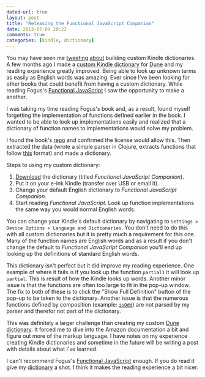 ```yaml
---
dated-url: true
layout: post
title: "Releasing the Functional JavaScript Companion"
date: 2013-07-09 20:22
comments: true
categories: [kindle, dictionary]
---
```


You may have seen me [tweeting](https://twitter.com/jakemcc/status/352893242473328641) [about](https://twitter.com/jakemcc/status/349709102986969088) building custom Kindle dictionaries. A few months ago I made a
[custom Kindle dictionary](http://gum.co/dune-dictionary) for [Dune](http://www.amazon.com/gp/product/B00B7NPRY8/ref=as_li_tl?ie=UTF8&camp=1789&creative=390957&creativeASIN=B00B7NPRY8&linkCode=as2&tag=jakemccrary08-20&linkId=LC2NFEXWA7JXW57B) and my reading experience greatly improved. Being able to look up unknown terms as easily as English words was amazing. Ever since I've been looking for other books that could benefit from having a custom dictionary. While reading Fogus's [Functional JavaScript](http://www.amazon.com/gp/product/B00D624AQO/ref=as_li_tl?ie=UTF8&camp=1789&creative=390957&creativeASIN=B00D624AQO&linkCode=as2&tag=jakemccrary08-20&linkId=CUEYRNJIQSFNKUSM) I saw the opportunity to make a another.

I was taking my time reading Fogus's book and, as a result, found myself forgetting the implementation of functions defined earlier in the book. I wanted to be able to look up implementations easily and realized that a dictionary of function names to implementations would solve my problem.

I found the book's [repo](https://github.com/funjs/book-source) and confirmed the license would allow this. Then extracted the data (wrote a simple parser in Clojure, extracts functions that follow [this](https://github.com/funjs/book-source/blob/dc6c2a97cb1099654f3179fda0794b188fc26f11/chapter03.js#L117) format) and made a dictionary.

Steps to using my custom dictionary:

1. [Download](http://db.tt/eJzkIVfS) the dictionary (titled _Functional JavaScript Companion_).
2. Put it on your e-ink Kindle (transfer over USB or email it).
3. Change your default English dictionary to _Functional JavaScript Companion_.
4. Start reading _Functional JavaScript_. Look up function implementations the same way you would normal English words.

You can change your Kindle's default dictionary by navigating to `Settings > Device Options > Language and Dictionaries`. You don't need to do this with all custom dictionaries but it is pretty much a requirement for this one. Many of the function names are English words and as a result if you don't change the default to _Functional JavaScript Companion_ you'll end up looking up the definitions of standard English words.

This dictionary isn't perfect but it did improve my reading experience. One example of where it fails is if you look up the function `partial1` it will look up `partial`. This is result of how the Kindle looks up words. Another minor issue is that the functions are often too large to fit in the pop-up window. The fix to both of these is to click the "Show Full Definition" button of the pop-up to be taken to the dictionary. Another issue is that the numerous functions defined by composition (example: [`isOdd`](https://github.com/funjs/book-source/blob/dc6c2a97cb1099654f3179fda0794b188fc26f11/chapter03.js#L125)) are not parsed by my parser and therefor not part of the dictionary.

This was definitely a larger challenge than creating my custom [Dune dictionary](http://gum.co/dune-dictionary). It forced me to dive into the Amazon documentation a bit and figure out more of the markup language. I have notes on my experience creating Kindle dictionaries and sometime in the future will be writing a post with details about what I've learned.

I can't recommend Fogus's [Functional JavaScript](http://www.amazon.com/gp/product/B00D624AQO/ref=as_li_tl?ie=UTF8&camp=1789&creative=390957&creativeASIN=B00D624AQO&linkCode=as2&tag=jakemccrary08-20&linkId=CUEYRNJIQSFNKUSM) enough. If you do read it give my [dictionary](http://db.tt/eJzkIVfS) a shot. I think it makes the reading experience a bit nicer.